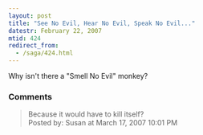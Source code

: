 ```yaml
---
layout: post
title: "See No Evil, Hear No Evil, Speak No Evil..."
datestr: February 22, 2007
mtid: 424
redirect_from:
  - /saga/424.html
---
```


Why isn't there a "Smell No Evil" monkey?

### Comments

<blockquote>
Because it would have to kill itself?
<div class="post-meta">Posted by: Susan at March 17, 2007 10:01 PM</div> </blockquote>

